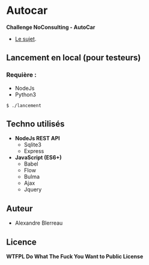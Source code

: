 # Autocar
**Challenge NoConsulting - AutoCar**
* [Le sujet](https://sites.google.com/noconsulting.fr/recrutement/accueil/autocar?authuser=0).

## Lancement en local (pour testeurs)

### Requière :
* NodeJs
* Python3
```
$ ./lancement
```
## Techno utilisés

* **NodeJs REST API**
    * Sqlite3
    * Express
* **JavaScript (ES6+)**
    * Babel
    * Flow
    * Bulma
    * Ajax
    * Jquery
    
## Auteur 
* Alexandre Blerreau

## Licence
**WTFPL Do What The Fuck You Want to Public License**
